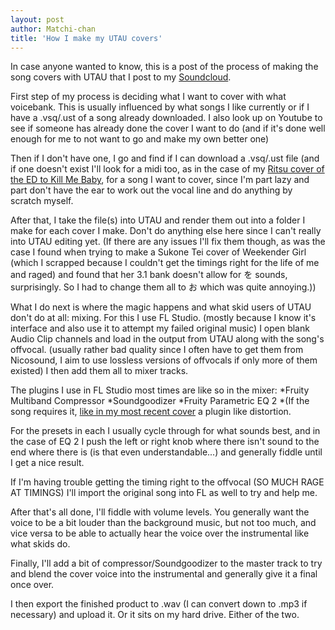 ```yaml
---
layout: post
author: Matchi-chan
title: 'How I make my UTAU covers'
---
```


In case anyone wanted to know, this is a post of the process of making the song covers with UTAU that I post to my [Soundcloud](http://soundcloud.com/matchi-chan).

<!--break-->

First step of my process is deciding what I want to cover with what voicebank. This is usually influenced by what songs I like currently or if I have a .vsq/.ust of a song already downloaded. I also look up on Youtube to see if someone has already done the cover I want to do (and if it's done well enough for me to not want to go and make my own better one)

Then if I don't have one, I go and find if I can download a .vsq/.ust file (and if one doesn't exist I'll look for a midi too, as in the case of my [Ritsu cover of the ED to Kill Me Baby](http://soundcloud.com/matchi-chan/utau-cover-tv-size-namine-1), for a song I want to cover, since I'm part lazy and part don't have the ear to work out the vocal line and do anything by scratch myself.

After that, I take the file(s) into UTAU and render them out into a folder I make for each cover I make. Don't do anything else here since I can't really into UTAU editing yet. (If there are any issues I'll fix them though, as was the case I found when trying to make a Sukone Tei cover of Weekender Girl (which I scrapped because I couldn't get the timings right for the life of me and raged) and found that her 3.1 bank doesn't allow for を sounds, surprisingly. So I had to change them all to お which was quite annoying.))

What I do next is where the magic happens and what skid users of UTAU don't do at all: mixing. For this I use FL Studio. (mostly because I know it's interface and also use it to attempt my failed original music) I open blank Audio Clip channels and load in the output from UTAU along with the song's offvocal. (usually rather bad quality since I often have to get them from Nicosound, I aim to use lossless versions of offvocals if only more of them existed) I then add them all to mixer tracks.

The plugins I use in FL Studio most times are like so in the mixer:
*Fruity Multiband Compressor
*Soundgoodizer
*Fruity Parametric EQ 2
*(If the song requires it, [like in my most recent cover](http://soundcloud.com/matchi-chan/utau-cover-party-junkie-namine-ritsu) a plugin like distortion.

For the presets in each I usually cycle through for what sounds best, and in the case of EQ 2 I push the left or right knob where there isn't sound to the end where there is (is that even understandable...) and generally fiddle until I get a nice result.

If I'm having trouble getting the timing right to the offvocal (SO MUCH RAGE AT TIMINGS) I'll import the original song into FL as well to try and help me.

After that's all done, I'll fiddle with volume levels. You generally want the voice to be a bit louder than the background music, but not too much, and vice versa to be able to actually hear the voice over the instrumental like what skids do.

Finally, I'll add a bit of compressor/Soundgoodizer to the master track to try and blend the cover voice into the instrumental and generally give it a final once over.

I then export the finished product to .wav (I can convert down to .mp3 if necessary) and upload it. Or it sits on my hard drive. Either of the two.
